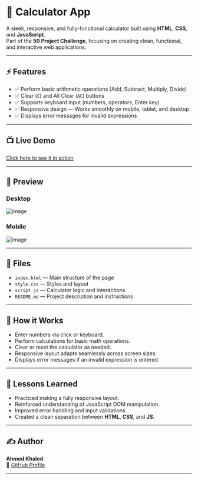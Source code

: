 # 🧮 Calculator App

A sleek, responsive, and fully-functional calculator built using **HTML**, **CSS**, and **JavaScript**.  
Part of the **50 Project Challenge**, focusing on creating clean, functional, and interactive web applications.

---

## ⚡ Features

* ✅ Perform basic arithmetic operations (Add, Subtract, Multiply, Divide)  
* ✅ Clear (`C`) and All Clear (`AC`) buttons  
* ✅ Supports keyboard input (numbers, operators, Enter key)  
* ✅ Responsive design — Works smoothly on mobile, tablet, and desktop  
* ✅ Displays error messages for invalid expressions  

---

## 📺 Live Demo

[Click here to see it in action](https://ahmedkhaled2817.github.io/50-Project-HTML-CSS-JS/CalculatorApp/)

---

## 📸 Preview

### Desktop
![image](https://github.com/user-attachments/assets/71cf0f58-6229-4381-904c-2f4728e71f67)


### Mobile
![image](https://github.com/user-attachments/assets/205f9d4a-2ef8-41f2-990f-b2a8301101d7)


---

## 📁 Files

* `index.html` — Main structure of the page  
* `style.css` — Styles and layout  
* `script.js` — Calculator logic and interactions  
* `README.md` — Project description and instructions  

---

## 🚀 How it Works

* Enter numbers via click or keyboard.  
* Perform calculations for basic math operations.  
* Clear or reset the calculator as needed.  
* Responsive layout adapts seamlessly across screen sizes.  
* Displays error messages if an invalid expression is entered.

---

## 🧠 Lessons Learned

* Practiced making a fully responsive layout.  
* Reinforced understanding of JavaScript DOM manipulation.  
* Improved error handling and input validations.  
* Created a clean separation between **HTML**, **CSS**, and **JS**.  

---

## ✍️ Author

**Ahmed Khaled**  
🔗 [GitHub Profile](https://github.com/AhmedKhaled2817)

---


